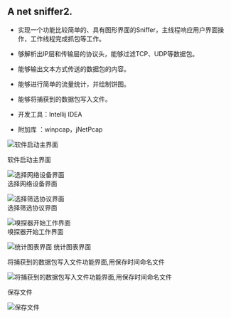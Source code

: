 ## A net sniffer2.
- 实现一个功能比较简单的、具有图形界面的Sniffer，主线程响应用户界面操作，工作线程完成抓包等工作。
- 够解析出IP层和传输层的协议头，能够过滤TCP、UDP等数据包。
- 能够输出文本方式传送的数据包的内容。
- 能够进行简单的流量统计，并绘制饼图。
- 能够将捕获到的数据包写入文件。

- 开发工具：Intellij IDEA
- 附加库  ：winpcap，jNetPcap

![软件启动主界面](https://user-images.githubusercontent.com/37578699/42125021-35bb6588-7ca1-11e8-90c0-9d397bf8cf50.png)  

软件启动主界面  
  
  
![选择网络设备界面](https://user-images.githubusercontent.com/37578699/42125029-4987a860-7ca1-11e8-98be-93bb3635d8be.png)  
  选择网络设备界面  
  
![选择筛选协议界面](https://github.com/gyhua96/Sniffer/raw/master/screen-shots/flitter.png)  
选择筛选协议界面  
  
![嗅探器开始工作界面](https://user-images.githubusercontent.com/37578699/42125033-5f1c95e6-7ca1-11e8-917f-3d2605c3d190.png)  
嗅探器开始工作界面  

![统计图表界面](https://user-images.githubusercontent.com/37578699/42125038-7b3603fc-7ca1-11e8-841c-ca7752d5df4b.png)
统计图表界面

将捕获到的数据包写入文件功能界面,用保存时间命名文件

![将捕获到的数据包写入文件功能界面,用保存时间命名文件](https://github.com/cheng-github/Sniffer/blob/master/screen-shots/save1.PNG)

保存文件

![保存文件](https://github.com/cheng-github/Sniffer/blob/master/screen-shots/save2.PNG)

